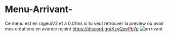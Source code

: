 # Menu-Arrivant-
Ce menu est en rageuiV2 et à 0.01ms si tu veut retrouver la preview ou avoir mes créations en avance rejoint https://discord.gg/KzvQqvPb7p
![arrrivant](https://user-images.githubusercontent.com/88659966/141678904-30a7a628-de82-4ee2-9018-e8950721ac33.PNG)
